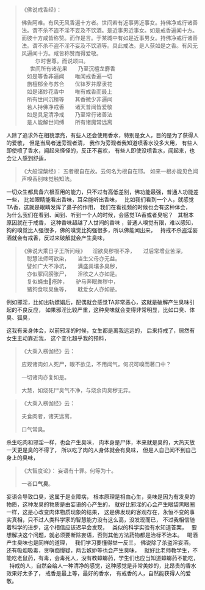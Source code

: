 > 《佛说戒香经》：
> 
> 佛告阿难。有风无风香遍十方者。世间若有近事男近事女。持佛净戒行诸善法。谓不杀不盗不淫不妄及不饮酒。是近事男近事女。如是戒香遍闻十方。而彼十方咸皆称赞。而作是言。于某城中有如是近事男女。持佛净戒行诸善法。谓不杀不盗不淫不妄及不饮酒等。具此戒法。是人获如是之香。有风无风遍闻十方。咸皆称赞而得爱敬。  
>   &nbsp;
> 　　尔时世尊。而说颂曰。  
>   &nbsp;
> 　世间所有诸花果　　乃至沉檀龙麝香  
> 　如是等香非遍闻　　唯闻戒香遍一切  
> 　旃檀郁金与苏合　　优钵罗并摩隶花  
> 　如是诸妙花香中　　唯有戒香而最上  
> 　所有世间沉檀等　　其香微少非遍闻  
> 　若人持佛净戒香　　诸天普闻皆爱敬  
> 　如是具足清净戒　　乃至常行诸善法  
> 　是人能解世间缚　　所有诸魔常远离

人除了追求外在相貌漂亮，有些人还会使用香水，特别是女人，目的是为了获得人的爱敬，
但是当局者迷旁观者清，
我作为旁观者我知道喷香水没多大用，
有些人即使喷了香水，闻起来怪怪的，反正不喜欢，
有些人即使没喷香水，闻起来，也会让人感到舒适，

> 《大般涅槃经》：
> 五者根自在故。云何名为根自在耶。
> 如来一根亦能见色闻声嗅香别味觉触知法。

一切众生都具备六根互用的能力，只不过有高低差别，佛功能最强，普通人功能差一些，
比如眼睛能看出香味，耳朵能听出香味，
&nbsp;
比如我们看到一个人，就感觉TA香，这就是眼睛发挥了鼻子的作用，
我们在看视频的时候也会有这种体会，
&nbsp;
为什么我们在看到、闻到、听到一个人的时候，会感觉TA香或者臭呢？
&nbsp;
其根本原因就在于戒香，
这种香味超越了人世间的香味 ，普通人嗅觉有限，难以感知，
狗的嗅觉比人强很多，佛的嗅觉比狗强很多，所以佛能闻出来，
&nbsp;
持戒不杀盗淫妄酒就会有戒香，反过来破解就会产生臭味，

> 《佛说大乘日子王所问经》
> 　淫欲臭秽根不净，　　过后常增业苦深，  
> 　聪慧法师呵欲染，　　当生父母亦无益。  
> 　譬如广大不净坑，　　满盛粪壤多臭秽，  
> 　亦似冢间膀胀尸，　　淫欲之人亦如是。  
> 　复似蝇虫𠯗疮肿，　　驴马奔眠粪秽中，  
> 　猪狗食啖臭鱼等，　　耽爱女人亦如是。

例如邪淫，比如出轨嫖娼后，配偶就会感觉TA非常恶心，这就是破解产生臭味引起的不良反应，
如果邪淫比较严重，这种臭味就会变得非常明显，比如口臭、体臭、狐臭，

这我有亲身体会，以前邪淫的时候，女生都是离我远远的，
后来持戒了，居然有女生主动靠近我，
这个变化超乎我的预料，

> 《大乘入楞伽经》云：
> 
>  应观诸肉如人死尸，眼不欲见，不用闻气，何况可嗅而著口中？
> 
> 一切诸肉亦复如是。
> 
> 大慧，如烧死尸臭气不净，与烧余肉臭秽无异。

> 《大乘入楞伽经》云： 
> 
> 夫食肉者，诸天远离，
> 
> 口气常臭。

杀生吃肉和邪淫一样，也会产生臭味，
肉本身是尸体，本来就是臭的，大热天放一天更是臭的不得了，
所以吃了肉的人身体就会有臭味，
但是人自己闻不到自己身上的臭味，

> 《大智度论》：
> 妄语有十罪。何等为十。
> 
> 一者**口气臭**。

妄语会导致口臭，这属于是业障病，
根本原理是相由心生，臭味是因为有发臭的物质，这种发臭的物质是由妄语的心产生的，
就好比邪淫的心会产生眼袋黑眼圈一样，这是心改变肉体物质现象的结果，
这是佛发现的客观存在，永恒不变的事实真相，只不过人类科学家的智慧能力没有这么高，没发现而已，
不过我相信随着科学的进步，这个相信应该迟早会发现，
&nbsp;
类似的科学实验有水知道答案，
&nbsp;
要想解决这个问题，就必须要断除妄语，否则其他方法药物都是治标不治本。
&nbsp;
喝酒产生臭味也是同样的道理，
&nbsp;
我们学习要懂得举一反三，
佛说除了杀盗淫妄酒，还有吸烟吸毒，贪嗔痴慢疑，两舌嫉妒等也会产生臭味，
&nbsp;
就好比老师教学生，不能吃老鼠药，有毒，会毒死人，没有教蟑螂药，学生们也应当知道蟑螂药不能吃，
&nbsp;
持戒的人，自然会给人一种清净的感觉，这种感觉是非常美妙的，比昂贵的香水效果好太多了，
戒香是最上等，最好的香水，
有戒香的人，自然能获得人的爱敬。
